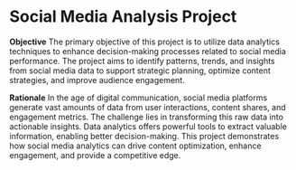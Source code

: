 # Social Media Analysis Project

**Objective**
The primary objective of this project is to utilize data analytics techniques to enhance decision-making processes related to social media performance. The project aims to identify patterns, trends, and insights from social media data to support strategic planning, optimize content strategies, and improve audience engagement.

**Rationale**
In the age of digital communication, social media platforms generate vast amounts of data from user interactions, content shares, and engagement metrics. The challenge lies in transforming this raw data into actionable insights. Data analytics offers powerful tools to extract valuable information, enabling better decision-making. This project demonstrates how social media analytics can drive content optimization, enhance engagement, and provide a competitive edge.
